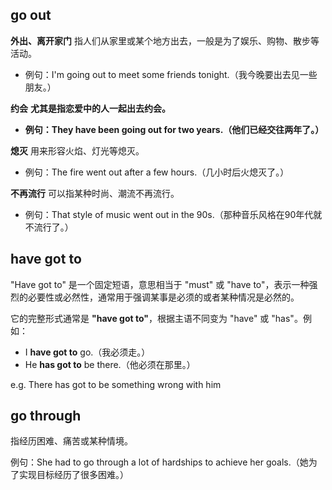 ## go out

**外出、离开家门**
指人们从家里或某个地方出去，一般是为了娱乐、购物、散步等活动。

- 例句：I'm going out to meet some friends tonight.（我今晚要出去见一些朋友。）

**约会**
**尤其是指恋爱中的人一起出去约会。**

- **例句：They have been going out for two years.（他们已经交往两年了。）**

**熄灭**
用来形容火焰、灯光等熄灭。

- 例句：The fire went out after a few hours.（几小时后火熄灭了。）

**不再流行**
可以指某种时尚、潮流不再流行。

- 例句：That style of music went out in the 90s.（那种音乐风格在90年代就不流行了。）

## have got to

"Have got to" 是一个固定短语，意思相当于 "must" 或 "have to"，表示一种强烈的必要性或必然性，通常用于强调某事是必须的或者某种情况是必然的。

它的完整形式通常是 **"have got to"**，根据主语不同变为 "have" 或 "has"。例如：

- I **have got to** go.（我必须走。）
- He **has got to** be there.（他必须在那里。）

e.g. There has got to be something wrong with him

## go through

指经历困难、痛苦或某种情境。

例句：She had to go through a lot of hardships to achieve her goals.（她为了实现目标经历了很多困难。）

